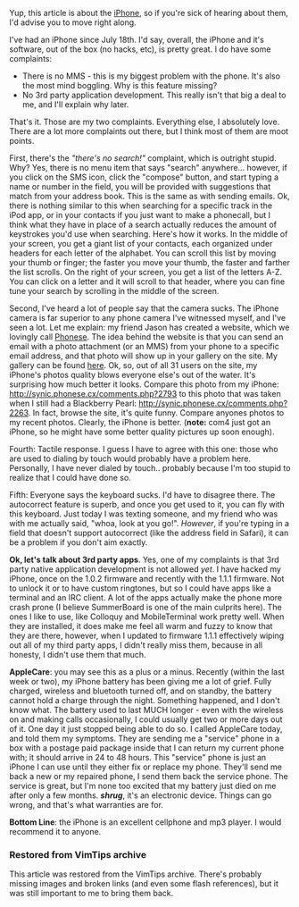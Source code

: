 <!-- :metadata:

title: iPhone
tags: Random, Gadgets
publishedAt: 2007-11-04T01:51:48-0700
summary:

Yup, this article is about the <a href='http://apple.com/iphone'>iPhone</a>, so
if you're sick of hearing about them, I'd advise you to move right along.

-->

Yup, this article is about the <a href='http://apple.com/iphone'>iPhone</a>, so
if you're sick of hearing about them, I'd advise you to move right
along.

I've had an iPhone since July 18th.  I'd say, overall, the iPhone and it's
software, out of the box (no hacks, etc), is pretty great.  I do have some
complaints:

<ul>
<li>There is no MMS - this is my biggest problem with the phone.  It's also the
most mind boggling.  Why is this feature missing?</li>
<li>No 3rd party application development.  This really isn't that big a deal to
me, and I'll explain why later.</li>
</ul>

That's it.  Those are my two complaints.  Everything else, I absolutely love.
There are a lot more complaints out there, but I think most of them are moot
points.

First, there's the <i>"there's no search!"</i> complaint, which is outright
stupid.  Why?  Yes, there is no menu item that says "search" anywhere...
however, if you click on the SMS icon, click the "compose" button, and start
typing a name or number in the field, you will be provided with suggestions
that match from your address book.  This is the same as with sending emails.
Ok, there is nothing similar to this when searching for a specific track in the
iPod app, or in your contacts if you just want to make a phonecall, but I think
what they have in place of a search actually reduces the amount of keystrokes
you'd use when searching.  Here's how it works.  In the middle of your screen,
you get a giant list of your contacts, each organized under headers for each
letter of the alphabet.  You can scroll this list by moving your thumb or
finger; the faster you move your thumb, the faster and farther the list
scrolls.  On the right of your screen, you get a list of the letters A-Z.  You
can click on a letter and it will scroll to that header, where you can fine
tune your search by scrolling in the middle of the screen.

Second, I've heard a lot of people say that the camera sucks.  The iPhone
camera is far superior to any phone camera I've witnessed myself, and I've seen
a lot.  Let me explain: my friend Jason has created a website, which we
lovingly call <a href='http://phonese.cx'>Phonese</a>.  The idea behind the
website is that you can send an email with a photo attachment (or an MMS) from
your phone to a specific email address, and that photo will show up in your
gallery on the site.  My gallery can be found <a
href='http://synic.phonese.cx'>here</a>.  Ok, so, out of all 31 users on the
site, my iPhone's photos quality blows everyone else's out of the water.  It's
surprising how much better it looks.  Compare this photo from my iPhone:
http://synic.phonese.cx/comments.php?2793 to this photo that was taken when I
still had a Blackberry Pearl:  http://synic.phonese.cx/comments.php?2263.  In
fact, browse the site, it's quite funny.  Compare anyones photos to my recent
photos.  Clearly, the iPhone is better. (<b>note:</b> com4 just got an iPhone,
so he might have some better quality pictures up soon enough).

Fourth: Tactile response.  I guess I have to agree with this one: those who are
used to dialing by touch would probably have a problem here.  Personally, I
have never dialed by touch.. probably because I'm too stupid to realize that I
could have done so.

Fifth: Everyone says the keyboard sucks.  I'd have to disagree there.  The
autocorrect feature is superb, and once you get used to it, you can fly with
this keyboard.  Just today I was texting someone, and my friend who was with me
actually said, "whoa, look at you go!".  <i>However</i>, if you're typing in a
field that doesn't support autocorrect (like the address field in Safari), it
can be a problem if you don't aim exactly.

<b>Ok, let's talk about 3rd party apps</b>.  Yes, one of my complaints is that
3rd party native application development is not allowed <i>yet</i>.  I have
hacked my iPhone, once on the 1.0.2 firmware and recently with the 1.1.1
firmware.  Not to unlock it or to have custom ringtones, but so I could have
apps like a terminal and an IRC client.  A lot of the apps actually make the
phone more crash prone (I believe SummerBoard is one of the main culprits
here).  The ones I like to use, like Colloquy and MobileTerminal work pretty
well.  When they are installed, it does make me feel all warm and fuzzy to know
that they are there, however, when I updated to firmware 1.1.1 effectively
wiping out all of my third party apps, I didn't really miss them, because in
all honesty, I didn't use them that much.

<b>AppleCare</b>:  you may see this as a plus or a minus.  Recently (within the
last week or two), my iPhone battery has been giving me a lot of grief.  Fully
charged, wireless and bluetooth turned off, and on standby, the battery cannot
hold a charge through the night.  Something happened, and I don't know what.
The battery used to last MUCH longer - even with the wireless on and making
calls occasionally, I could usually get two or more days out of it.  One day it
just stopped being able to do so.  I called AppleCare today, and told them my
symptoms.  They are sending me a "service" phone in a box with a postage paid
package inside that I can return my current phone with; it should arrive in 24
to 48 hours.  This "service" phone is just an iPhone I can use until they
either fix or replace my phone.  They'll send me back a new or my repaired
phone, I send them back the service phone.  The service is great, but I'm none
too excited that my battery just died on me after only a few months.
<b>*shrug*</b>, it's an electronic device.  Things can go wrong, and that's
what warranties are for.

<b>Bottom Line</b>:  the iPhone is an excellent cellphone and mp3 player.  I
would recommend it to anyone.

<div class="restored-from-archive">
  <h3>Restored from VimTips archive</h3>
  <p>
  This article was restored from the VimTips archive. There's probably
  missing images and broken links (and even some flash references), but it
  was still important to me to bring them back.
  </p>
</div>
